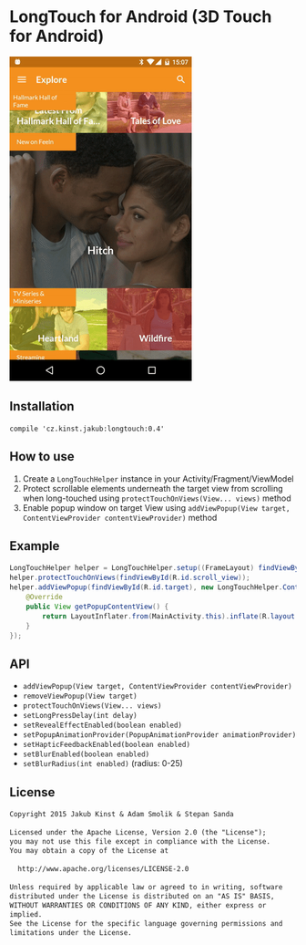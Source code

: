 # LongTouch for Android (3D Touch for Android)
![Preview](extras/preview.gif)

## Installation
    compile 'cz.kinst.jakub:longtouch:0.4'
    
## How to use
1. Create a `LongTouchHelper` instance in your Activity/Fragment/ViewModel
2. Protect scrollable elements underneath the target view from scrolling when long-touched using `protectTouchOnViews(View... views)` method
3. Enable popup window on target View using `addViewPopup(View target, ContentViewProvider contentViewProvider)` method

## Example
```java
LongTouchHelper helper = LongTouchHelper.setup((FrameLayout) findViewById(R.id.root));
helper.protectTouchOnViews(findViewById(R.id.scroll_view));
helper.addViewPopup(findViewById(R.id.target), new LongTouchHelper.ContentViewProvider() {
	@Override
	public View getPopupContentView() {
		return LayoutInflater.from(MainActivity.this).inflate(R.layout.popup_hello, null);
	}
});
```

## API
- `addViewPopup(View target, ContentViewProvider contentViewProvider)`
- `removeViewPopup(View target)`
- `protectTouchOnViews(View... views)`
- `setLongPressDelay(int delay)`
- `setRevealEffectEnabled(boolean enabled)`
- `setPopupAnimationProvider(PopupAnimationProvider animationProvider)`
- `setHapticFeedbackEnabled(boolean enabled)`
- `setBlurEnabled(boolean enabled)`
- `setBlurRadius(int enabled)` (radius: 0-25)

## License
    Copyright 2015 Jakub Kinst & Adam Smolik & Stepan Sanda
    
    Licensed under the Apache License, Version 2.0 (the "License");
    you may not use this file except in compliance with the License.
    You may obtain a copy of the License at
    
      http://www.apache.org/licenses/LICENSE-2.0
    
    Unless required by applicable law or agreed to in writing, software
    distributed under the License is distributed on an "AS IS" BASIS,
    WITHOUT WARRANTIES OR CONDITIONS OF ANY KIND, either express or implied.
    See the License for the specific language governing permissions and
    limitations under the License.
